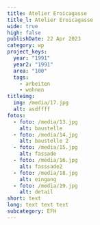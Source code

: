 ```yaml
---
title: Atelier Eroicagasse
title_l: Atelier Eroicagasse
wide: true
high: false
publishDate: 22 Apr 2023
category: wp
project_keys:
  year: "1991"
  year2: "1991"
  area: "100"
  tags:
    - arbeiten
    - wohnen
titleimg:
  img: /media/17.jpg
  alt: asdffff
fotos:
  - foto: /media/13.jpg
    alt: baustelle
  - foto: /media/14.jpg
    alt: baustelle 2
  - foto: /media/15.jpg
    alt: fassade
  - foto: /media/16.jpg
    alt: fasssade2
  - foto: /media/18.jpg
    alt: eingang
  - foto: /media/19.jpg
    alt: detail
short: text
long: text text text
subcategory: EFH
---
```

